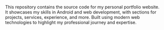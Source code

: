 This repository contains the source code for my personal portfolio website. It showcases my skills in Android and web development, with sections for projects, services, experience, and more. Built using modern web technologies to highlight my professional journey and expertise.
